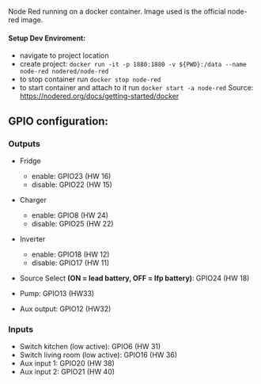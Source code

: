 Node Red running on a docker container. Image used is the official node-red image.

#### Setup Dev Enviroment:

- navigate to project location
- create project: `docker run -it -p 1880:1880 -v ${PWD}:/data --name node-red nodered/node-red`
- to stop container run `docker stop node-red`
- to start container and attach to it run `docker start -a node-red`
  Source: https://nodered.org/docs/getting-started/docker

## GPIO configuration:

### Outputs

- Fridge
  - enable: GPIO23 (HW 16)
  - disable: GPIO22 (HW 15)
- Charger
  - enable: GPIO8 (HW 24)
  - disable: GPIO25 (HW 22)
- Inverter
  - enable: GPIO18 (HW 12)
  - disable: GPIO17 (HW 11)

- Source Select **(ON = lead battery, OFF = lfp battery)**: GPIO24 (HW 18)
- Pump: GPIO13 (HW33)
- Aux output: GPIO12 (HW32)

### Inputs

- Switch kitchen (low active): GPIO6 (HW 31)
- Switch living room (low active): GPIO16 (HW 36)
- Aux input 1: GPIO20 (HW 38)
- Aux input 2: GPIO21 (HW 40)
